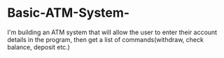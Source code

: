 # Basic-ATM-System-
I'm building an ATM system that will allow the user to enter their account details in the program, then get a list of commands(withdraw, check balance, deposit etc.)
